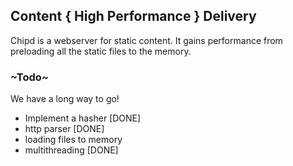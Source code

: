 ## **C**ontent { **Hi**gh **P**erformance } **D**elivery

Chipd is a webserver for static content. It gains performance from preloading all the static files to the memory.

### ~Todo~

We have a long way to go!

 * Implement a hasher [DONE]
 * http parser [DONE]
 * loading files to memory
 * multithreading [DONE]
